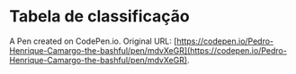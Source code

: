 # Tabela de classificação

A Pen created on CodePen.io. Original URL: [https://codepen.io/Pedro-Henrique-Camargo-the-bashful/pen/mdvXeGR](https://codepen.io/Pedro-Henrique-Camargo-the-bashful/pen/mdvXeGR).


